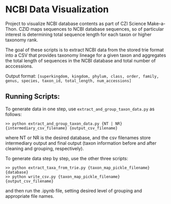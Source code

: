 # NCBI Data Visualization
Project to visualize NCBI database contents as part of CZI Science Make-a-Thon. CZID maps sequences to NCBI database sequences, so of particular interest is determining total sequence length for each taxon or higher taxonomy rank.

The goal of these scripts is to extract NCBI data from the stored trie format into a CSV that provides taxonomy lineage for a given taxon and aggregates the total length of sequences in the NCBI database and total number of acccessions.

Output format: 
`[superkingdom, kingdom, phylum, class, order, family, genus, species, taxon_id, total_length, num_accessions]`
## Running Scripts:

To generate data in one step, use `extract_and_group_taxon_data.py` as follows:

`>> python extract_and_group_taxon_data.py {NT | NR} {intermediary_csv_filename} {output_csv_filename}`

where NT or NR is the desired database, and the csv filenames store intermediary output and final output (taxon information before and after cleaning and grouping, respectively).

To generate data step by step, use the other three scripts:

```
>> python extract_taxa_from_trie.py {taxon_map_pickle_filename} {database}
>> python write_csv.py {taxon_map_pickle_filename} {output_csv_filename}
```
and then run the .ipynb file, setting desired level of grouping and appropriate file names. 
